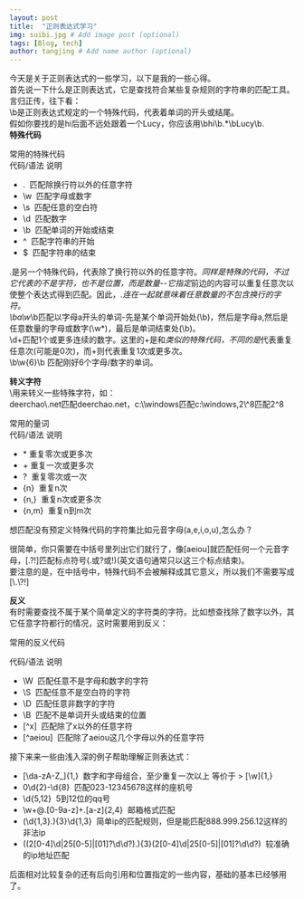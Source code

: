 ```yaml
---
layout: post
title:  "正则表达式学习"
img: suibi.jpg # Add image post (optional)
tags: [Blog, tech]
author: tangjing # Add name author (optional)
---
```

今天是关于正则表达式的一些学习，以下是我的一些心得。  
首先说一下什么是正则表达式，它是查找符合某些复杂规则的字符串的匹配工具。  
言归正传，往下看：  
\b是正则表达式规定的一个特殊代码，代表着单词的开头或结尾。  
假如你要找的是hi后面不远处跟着一个Lucy，你应该用\bhi\b.*\bLucy\b.  
**特殊代码**   
  
常用的特殊代码  
代码/语法	说明
* .	&nbsp;匹配除换行符以外的任意字符
* \w	&nbsp;匹配字母或数字
* \s	&nbsp;匹配任意的空白符
* \d	&nbsp;匹配数字
* \b	&nbsp;匹配单词的开始或结束
* ^	&nbsp;匹配字符串的开始
* $	&nbsp;匹配字符串的结束
  


.是另一个特殊代码，代表除了换行符以外的任意字符。*同样是特殊的代码，不过它代表的不是字符，也不是位置，而是数量--它指定*前边的内容可以重复任意次以使整个表达式得到匹配。因此，.*连在一起就意味着任意数量的不包含换行的字符。  
\ba\w*\b匹配以字母a开头的单词-先是某个单词开始处(\b)，然后是字母a,然后是任意数量的字母或数字(\w*)，最后是单词结束处(\b)。  
\d+匹配1个或更多连续的数字。这里的+是和*类似的特殊代码，不同的是*代表重复任意次(可能是0次)，而+则代表重复1次或更多次。   
\b\w{6}\b 匹配刚好6个字母/数字的单词。  

**转义字符**  
\用来转义一些特殊字符，如：  
deerchao\\.net匹配deerchao.net，c:\\\windows匹配c:\windows,2\\^8匹配2^8  
  
  常用的量词  
  代码/语法	说明
* *&nbsp;重复零次或更多次
* +&nbsp;重复一次或更多次
* ?	&nbsp;重复零次或一次
* {n}	&nbsp;重复n次
* {n,}	&nbsp;重复n次或更多次
* {n,m}	&nbsp;重复n到m次

想匹配没有预定义特殊代码的字符集比如元音字母(a,e,i,o,u),怎么办？  

很简单，你只需要在中括号里列出它们就行了，像[aeiou]就匹配任何一个元音字母，[.?!]匹配标点符号(.或?或!)(英文语句通常只以这三个标点结束)。    
要注意的是，在中括号中，特殊代码不会被解释成其它意义，所以我们不需要写成[\\.\\?!]  

**反义**  
有时需要查找不属于某个简单定义的字符类的字符。比如想查找除了数字以外，其它任意字符都行的情况，这时需要用到反义：  

常用的反义代码  

代码/语法	说明  

* \W	&nbsp;匹配任意不是字母和数字的字符
* \S	&nbsp;匹配任意不是空白符的字符
* \D	&nbsp;匹配任意非数字的字符
* \B	&nbsp;匹配不是单词开头或结束的位置
* [^x]	&nbsp;匹配除了x以外的任意字符
* [^aeiou]	&nbsp;匹配除了aeiou这几个字母以外的任意字符

接下来来一些由浅入深的例子帮助理解正则表达式：

* [\da-zA-Z_]{1,} &nbsp;数字和字母组合，至少重复一次以上 等价于 > [\w]{1,}
*  0\d{2}-\d{8}  &nbsp;匹配023-12345678这样的座机号
* \d{5,12}   &nbsp;5到12位的qq号
* \w+@\.[0-9a-z]+\.[a-z]{2,4}  &nbsp;邮箱格式匹配
* (\d{1,3}\.){3}\d{1,3} &nbsp;简单ip的匹配规则，但是能匹配888.999.256.12这样的非法ip
* ((2[0-4]\d|25[0-5]|[01]?\d\d?)\.){3}(2[0-4]\d|25[0-5]|[01]?\d\d?) &nbsp;较准确的ip地址匹配

后面相对比较复杂的还有后向引用和位置指定的一些内容，基础的基本已经够用了。






